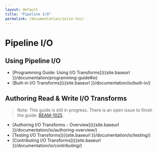 ```yaml
---
layout: default
title: "Pipeline I/O"
permalink: /documentation/io/io-toc/
---
```


# Pipeline I/O

## Using Pipeline I/O
* [Programming Guide: Using I/O Transforms]({{site.baseurl }}/documentation/programming-guide#io)
* [Built-in I/O Transforms]({{site.baseurl }}/documentation/io/built-in/)


## Authoring Read &amp; Write I/O Transforms

> Note: This guide is still in progress. There is an open issue to finish the guide: [BEAM-1025](https://issues.apache.org/jira/browse/BEAM-1025).

* [Authoring I/O Transforms - Overview]({{site.baseurl }}/documentation/io/authoring-overview/)
* [Testing I/O Transforms]({{site.baseurl }}/documentation/io/testing/)
* [Contributing I/O Transforms]({{site.baseurl }}/documentation/io/contributing/)

<!-- TODO: commented out until this content is ready.
* [Authoring I/O Transforms - Python]({{site.baseurl }}/documentation/io/authoring-python/)
* [Authoring I/O Transforms - Java]({{site.baseurl }}/documentation/io/authoring-java/)
-->
